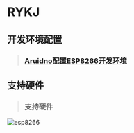 RYKJ
===
 ## 开发环境配置
> ### [ Aruidno配置ESP8266开发环境](https://blog.csdn.net/T_infinity/article/details/104457030)

## 支持硬件
> ### 支持硬件

![esp8266](https://mp.weixin.qq.com/cgi-bin/getimgdata?token=2030225247&msgid=500003011&mode=large&source=biz&fileId=0&ow=1290647887)

